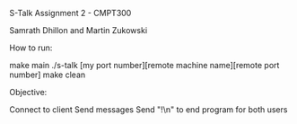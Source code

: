 S-Talk   Assignment 2 - CMPT300

Samrath Dhillon and Martin Zukowski

How to run: 

make main
./s-talk [my port number][remote machine name][remote port number]
make clean

Objective:

Connect to client
Send messages
Send "!\n" to end program for both users